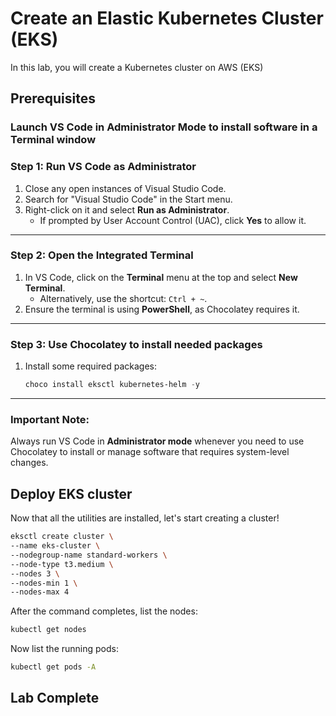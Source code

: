 # Create an Elastic Kubernetes Cluster (EKS)
In this lab, you will create a Kubernetes cluster on AWS (EKS)

## Prerequisites
### Launch VS Code in Administrator Mode to install software in a Terminal window

### Step 1: Run VS Code as Administrator

1. Close any open instances of Visual Studio Code.
2. Search for "Visual Studio Code" in the Start menu.
3. Right-click on it and select **Run as Administrator**.
   - If prompted by User Account Control (UAC), click **Yes** to allow it.

---

### **Step 2: Open the Integrated Terminal**

1. In VS Code, click on the **Terminal** menu at the top and select **New Terminal**.
   - Alternatively, use the shortcut: `Ctrl + ~`.
2. Ensure the terminal is using **PowerShell**, as Chocolatey requires it.

---

### **Step 3: Use Chocolatey to install needed packages**

1. Install some required packages:

   ```powershell
   choco install eksctl kubernetes-helm -y
   ```

---

### **Important Note:**

Always run VS Code in **Administrator mode** whenever you need to use Chocolatey to install or manage software that requires system-level changes.


## Deploy EKS cluster 
Now that all the utilities are installed, let's start creating a cluster! 

```sh
eksctl create cluster \
--name eks-cluster \
--nodegroup-name standard-workers \
--node-type t3.medium \
--nodes 3 \
--nodes-min 1 \
--nodes-max 4
```

After the command completes, list the nodes: 
```sh
kubectl get nodes
```

Now list the running pods:
```sh
kubectl get pods -A
```

## Lab Complete
